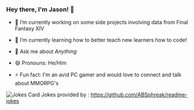### Hey there, I'm Jason!  👋

- 🔭 I’m currently working on some side projects involving data from Final Fantasy XIV

- 🌱 I’m currently learning how to better teach new learners how to code!

- 💬 Ask me about *Anything*


- 😄 Pronouns: He/Him

- ⚡ Fun fact: I'm an avid PC gamer and would love to connect and talk about MMORPG's

![Jokes Card](https://readme-jokes.vercel.app/api)
Jokes provided by : https://github.com/ABSphreak/readme-jokes

<!--
**JasonMckeeBakosKenzie/JasonMckeeBakosKenzie** is a ✨ _special_ ✨ repository because its `README.md` (this file) appears on your GitHub profile.


-->
